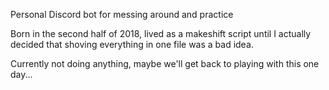 Personal Discord bot for messing around and practice

Born in the second half of 2018, lived as a makeshift script until I actually decided that shoving everything in one file was a bad idea. 

Currently not doing anything, maybe we'll get back to playing with this one day...
